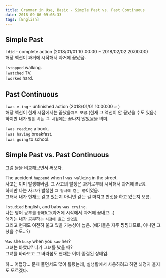 ```yaml
---
title: Grammar in Use, Basic - Simple Past vs. Past Continuous
date: 2018-09-06 09:08:33
tags: [English]
---
```

## Simple Past
I `did` - complete action (2018/01/01 10:00:00 ~ 2018/02/02 20:00:00)  
해당 액션이 과거에 시작해서 과거에 끝났음.  

I `stopped` walking.  
I `watched` TV.  
I `worked` hard.

## Past Continuous
I `was v-ing` - unfinished action (2018/01/01 10:00:00 ~ )  
해당 액션이 현재 시점에서는 끝났을`지도 모름`.(현재 그 액션이 안 끝났을 수도 있음.)  
하지만 내가 `말을 하는 그 시점`에는 끝나지 않았음을 의미.  

I `was reading` a book.  
I `was having` breakfast.  
I `was going` to school.  

## Simple Past vs. Past Continuous
그럼 둘을 비교해보면서 써보자.  

The accident `happend` when I `was walking` in the street.  
사고는 이미 발생해버림. 그 사고의 발생은 과거로부터 시작해서 과거에 `끝났음`.  
하지만 나는 사고가 발생한 `그 당시에 걷는 중`이었음.  
그래서 내가 현재도 걷고 있는지 아니면 걷는 걸 마치고 딴짓을 하고 있는지 모름.  

I `studied` English, and baby `was crying`.  
나는 영어 공부를 `끝마쳤고`(과거에 시작에서 과거에 끝내고...)  
애기는 내가 공부하는 `시점에 울고 있었음`.  
그리고 현재도 여전히 울고 있을 가능성이 높음. (애기들은 자주 찡찡대므로, 아니면 그쳤을 수도...?)  

`Was` she `busy` when you `saw` her?  
그녀는 바빴냐? 니가 그녀를 봤을 때?  
그녀를 바라보고 그 바라봄도 현재는 이미 종결된 상태임.  

하... 어렵당... 문제 풀면서도 많이 틀렸는데, 실생활에서 사용하려고 하면 뇌정지 올지도 모르겠다.